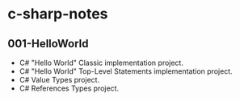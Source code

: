 # c-sharp-notes

## 001-HelloWorld
- C# "Hello World" Classic implementation project.
- C# "Hello World" Top-Level Statements implementation project.
- C# Value Types project.
- C# References Types project.
